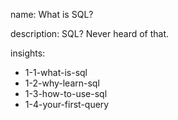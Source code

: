 name: What is SQL?

description: SQL? Never heard of that.

insights:
  - 1-1-what-is-sql
  - 1-2-why-learn-sql
  - 1-3-how-to-use-sql
  - 1-4-your-first-query